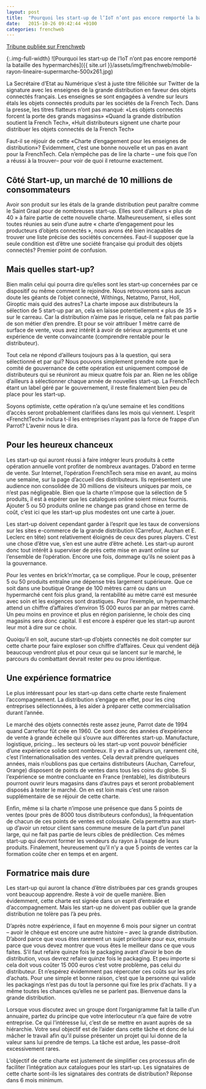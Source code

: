 ```yaml
---
layout: post
title:  "Pourquoi les start-up de l’IoT n’ont pas encore remporté la bataille des hypermarchés"
date:   2015-10-26 09:42:44 +0100
categories: frenchweb
---
```


[Tribune publiée sur Frenchweb](http://www.frenchweb.fr/pourquoi-les-start-up-de-liot-nont-pas-encore-remporte-la-bataille-des-hypermarches/211461)  

{:.img-full-width}
![Pourquoi les start-up de l’IoT n’ont pas encore remporté la bataille des hypermarchés]({{ site.url }}/assets/img/frenchweb/mobile-rayon-lineaire-supermarche-500x261.jpg)

La Secrétaire d’Etat au Numérique s’est à juste titre félicitée sur Twitter de la signature avec les enseignes de la grande distribution en faveur des objets connectés français. Les enseignes se sont engagées à vendre sur leurs étals les objets connectés produits par les sociétés de la French Tech. Dans la presse, les titres flatteurs n’ont pas manqué: «Les objets connectés forcent la porte des grands magasins» «Quand la grande distribution soutient la French Tech», «Huit distributeurs signent une charte pour distribuer les objets connectés de la French Tech»
<!--more-->
Faut-il se réjouir de cette «Charte d’engagement pour les enseignes de distribution»? Evidemment, c’est une bonne nouvelle et un pas en avant pour la FrenchTech. Cela n’empêche pas de lire la charte – une fois que l’on a réussi à la trouver– pour voir de quoi il retourne exactement.

## Côté Start-up, un marché de 10 millions de consommateurs
Avoir son produit sur les étals de la grande distribution peut paraître comme le Saint Graal pour de nombreuses start-up. Elles sont d’ailleurs « plus de 40 » à faire partie de cette nouvelle charte. Malheureusement, si elles sont toutes réunies au sein d’une autre « charte d’engagement pour les producteurs d’objets connectés », nous avons été bien incapables de trouver une liste précise des sociétés concernées. Faut-il supposer que la seule condition est d’être une société française qui produit des objets connectés? Premier point de confusion.

## Mais quelles start-up?
Bien malin celui qui pourra dire qu’elles sont les start-up concernées par ce dispositif ou même comment le rejoindre. Nous retrouverons sans aucun doute les géants de l’objet connecté, Withings, Netatmo, Parrot, Holî, Giroptic mais quid des autres? La charte impose aux distributeurs la sélection de 5 start-up par an, cela en laisse potentiellement « plus de 35 » sur le carreau. Car la distribution n’aime pas le risque, cela ne fait pas partie de son métier d’en prendre. Et pour se voir attribuer 1 mètre carré de surface de vente, vous avez intérêt à avoir de sérieux arguments et une expérience de vente convaincante (comprendre rentable pour le distributeur).

Tout cela ne répond d’ailleurs toujours pas à la question, qui sera sélectionné et par qui? Nous pouvons simplement prendre note que le comité de gouvernance de cette opération est uniquement composé de distributeurs qui se réuniront au mieux quatre fois par an. Rien ne les oblige d’ailleurs à sélectionner chaque année de nouvelles start-up. La FrenchTech étant un label géré par le gouvernement, il reste finalement bien peu de place pour les start-up.

Soyons optimiste, cette opération n’a qu’une semaine et les conditions d’accès seront probablement clarifiées dans les mois qui viennent. L’esprit «FrenchtTech» inclura t-il les entreprises n’ayant pas la force de frappe d’un Parrot? L’avenir nous le dira.

## Pour les heureux chanceux
Les start-up qui auront réussi à faire intégrer leurs produits à cette opération annuelle vont profiter de nombreux avantages. D’abord en terme de vente. Sur Internet, l’opération FrenchTech sera mise en avant, au moins une semaine, sur la page d’accueil des distributeurs. Ils représentent une audience non consolidée de 30 millions de visiteurs uniques par mois, ce n’est pas négligeable. Bien que la charte n’impose que la sélection de 5 produits, il est à espérer que les catalogues online soient mieux fournis. Ajouter 5 ou 50 produits online ne change pas grand chose en terme de coût, c’est ici que les start-up plus modestes ont une carte à jouer.

Les start-up doivent cependant garder à l’esprit que les taux de conversions sur les sites e-commerce de la grande distribution (Carrefour, Auchan et E. Leclerc en tête) sont relativement éloignés de ceux des pures players. C’est une chose d’être vue, s’en est une autre d’être acheté. Les start-up auront donc tout intérêt à superviser de près cette mise en avant online sur l’ensemble de l’opération. Encore une fois, dommage qu’ils ne soient pas à la gouvernance.

Pour les ventes en brick’n’mortar, ça se complique. Pour le coup, présenter 5 ou 50 produits entraîne une dépense très largement supérieure. Que ce soit dans une boutique Orange de 100 mètres carré ou dans un hypermarché cent fois plus grand, la rentabilité au mètre carré est mesurée avec soin et les exigences sont drastiques. Pour l’exemple, un hypermarché attend un chiffre d’affaires d’environ 15 000 euros par an par mètres carré. Un peu moins en province et plus en région parisienne, le choix des cinq magasins sera donc capital. Il est encore à espérer que les start-up auront leur mot à dire sur ce choix.

Quoiqu’il en soit, aucune start-up d’objets connectés ne doit compter sur cette charte pour faire exploser son chiffre d’affaires. Ceux qui vendent déjà beaucoup vendront plus et pour ceux qui se lancent sur le marché, le parcours du combattant devrait rester peu ou prou identique.

## Une expérience formatrice
Le plus intéressant pour les start-up dans cette charte reste finalement l’accompagnement. La distribution s’engage en effet, pour les cinq entreprises sélectionnées, à les aider à préparer cette commercialisation durant l’année.

Le marché des objets connectés reste assez jeune, Parrot date de 1994 quand Carrefour fût crée en 1960. Ce sont donc des années d’expérience de vente à grande échelle qui s’ouvre aux différentes start-up. Manufacture, logistique, pricing… les secteurs où les start-up vont pouvoir bénéficier d’une expérience solide sont nombreux. Il y en a d’ailleurs un, rarement cité, c’est l’internationalisation des ventes. Cela devrait prendre quelques années, mais n’oublions pas que certains distributeurs (Auchan, Carrefour, Orange) disposent de points de ventes dans tous les coins du globe. Si l’expérience se montre concluante en France (rentable), les distributeurs pourront ouvrir leurs magasins dans d’autres pays et seront probablement disposés à tester le marché. On en est loin mais c’est une raison supplémentaire de se réjouir de cette charte.

Enfin, même si la charte n’impose une présence que dans 5 points de ventes (pour près de 8000 tous distributeurs confondus), la fréquentation de chacun de ces points de ventes est colossale. Cela permettra aux start-up d’avoir un retour client sans commune mesure de la part d’un panel large, qui ne fait pas partie de leurs cibles de prédilection. Ces mêmes start-up qui devront former les vendeurs du rayon à l’usage de leurs produits. Finalement, heureusement qu’il n’y a que 5 points de ventes car la formation coûte cher en temps et en argent.

## Formatrice mais dure
Les start-up qui auront la chance d’être distribuées par ces grands groupes vont beaucoup apprendre. Reste à voir de quelle manière. Bien évidemment, cette charte est signée dans un esprit d’entraide et d’accompagnement. Mais les start-up ne doivent pas oublier que la grande distribution ne tolère pas l’à peu près.

D’après notre expérience, il faut en moyenne 6 mois pour signer un contrat – avoir le chèque est encore une autre histoire – avec la grande distribution. D’abord parce que vous êtes rarement un sujet prioritaire pour eux, ensuite parce que vous devez montrer que vous êtes le meilleur dans ce que vous faites. S’il faut refaire quinze fois le packaging avant d’avoir le bon de distribution, vous devrez refaire quinze fois le packaging. Et peu importe si cela doit vous coûter 15 000 euros c’est votre problème, pas celui du distributeur. Et n’espérez évidemment pas répercuter ces coûts sur les prix d’achats. Pour une simple et bonne raison, c’est que la personne qui valide les packagings n’est pas du tout la personne qui fixe les prix d’achats. Il y a même toutes les chances qu’elles ne se parlent pas. Bienvenue dans la grande distribution.

Lorsque vous discutez avec un groupe dont l’organigramme fait la taille d’un annuaire, partez du principe que votre interlocuteur n’a que faire de votre entreprise. Ce qui l’intéresse lui, c’est de se mettre en avant auprès de sa hiérarchie. Votre seul objectif est de l’aider dans cette tâche et donc de lui mâcher le travail afin qu’il puisse présenter un projet qui lui donne de la valeur sans lui prendre de temps. La tâche est ardue, les passe-droit excessivement rares.

L’objectif de cette charte est justement de simplifier ces processus afin de faciliter l’intégration aux catalogues pour les start-up. Les signataires de cette charte sont-ils les signataires des contrats de distribution? Réponse dans 6 mois minimum.
